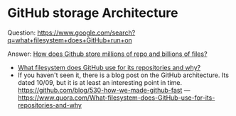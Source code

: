 # GitHub storage Architecture
Question: https://www.google.com/search?q=what+filesystem+does+GitHub+run+on

Answer: [How does Github store millions of repo and billions of files?](https://www.pankajtanwar.in/blog/how-does-github-store-millions-of-repo-and-billions-of-files)

- [What filesystem does GitHub use for its repositories and why?](https://www.quora.com/What-filesystem-does-GitHub-use-for-its-repositories-and-why)
- If you haven't seen it, there is a blog post on the GitHub architecture. Its dated 10/09, but it is at least an interesting point in time. https://github.com/blog/530-how-we-made-github-fast
—https://www.quora.com/What-filesystem-does-GitHub-use-for-its-repositories-and-why
